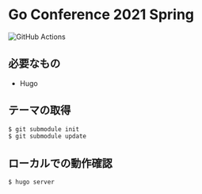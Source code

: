 # Go Conference 2021 Spring

![GitHub Actions](https://github.com/GoCon/2021-Spring/actions/workflows/ci.yml/badge.svg?branch=main)


## 必要なもの

* Hugo

## テーマの取得

```sh
$ git submodule init
$ git submodule update
```

## ローカルでの動作確認

```sh
$ hugo server
```
